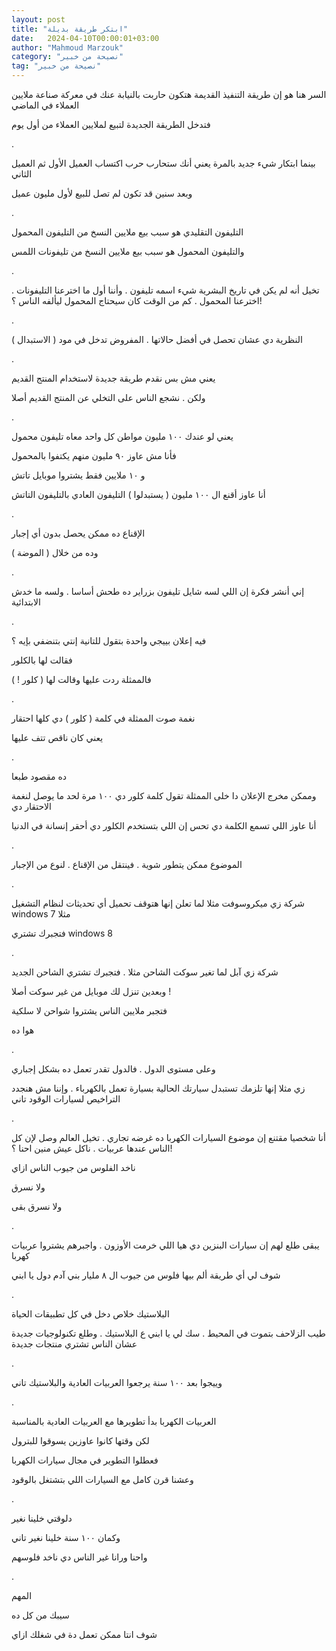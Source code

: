 ```yaml
---
layout: post
title: "ابتكر طريقة بديلة"
date:   2024-04-10T00:00:01+03:00
author: "Mahmoud Marzouk"
category: "نصيحة من خبير"
tag: "نصيحة من خبير"
---
```



السر هنا هو إن طريقة التنفيذ القديمة هتكون حاربت
بالنيابة عنك في معركة صناعة ملايين العملاء في الماضي

فتدخل الطريقة الجديدة لتبيع لملايين العملاء من أول
يوم

.

بينما ابتكار شيء جديد بالمرة يعني أنك ستحارب حرب اكتساب
العميل الأول ثم العميل الثاني

وبعد سنين قد تكون لم تصل للبيع لأول مليون عميل

.

التليفون التقليدي هو سبب بيع ملايين النسخ من التليفون
المحمول

والتليفون المحمول هو سبب بيع ملايين النسخ من تليفونات
اللمس

.

تخيل أنه لم يكن في تاريخ البشرية شيء اسمه تليفون . وأننا
أول ما اخترعنا التليفونات . اخترعنا المحمول . كم من الوقت كان سيحتاج
المحمول ليألفه الناس ؟!

.

النظرية دي عشان تحصل في أفضل حالاتها . المفروض تدخل في
مود ( الاستبدال )

.

يعني مش بس نقدم طريقة جديدة لاستخدام المنتج
القديم

ولكن . نشجع الناس على التخلي عن المنتج القديم
أصلا

.

يعني لو عندك ١٠٠ مليون مواطن كل واحد معاه تليفون
محمول

فأنا مش عاوز ٩٠ مليون منهم يكتفوا بالمحمول

و ١٠ ملايين فقط يشتروا موبايل تاتش

أنا عاوز أقنع ال ١٠٠ مليون ( يستبدلوا ) التليفون العادي
بالتليفون التاتش

.

الإقناع ده ممكن يحصل بدون أي إجبار

وده من خلال ( الموضة )

.

إني أنشر فكرة إن اللي لسه شايل تليفون بزراير ده طحش
أساسا . ولسه ما خدش الابتدائية

.

فيه إعلان بييجي واحدة بتقول للتانية إنتي بتنضفي بإيه
؟

فقالت لها بالكلور

فالممثلة ردت عليها وقالت لها ( كلور ! )

.

نغمة صوت الممثلة في كلمة ( كلور ) دي كلها احتقار

يعني كان ناقص تتف عليها

.

ده مقصود طبعا

وممكن مخرج الإعلان دا خلى الممثلة تقول كلمة كلور دي ١٠٠
مرة لحد ما يوصل لنغمة الاحتقار دي

أنا عاوز اللي تسمع الكلمة دي تحس إن اللي بتستخدم الكلور
دي أحقر إنسانة في الدنيا

.

الموضوع ممكن يتطور شوية . فينتقل من الإقناع . لنوع من
الإجبار

.

شركة زي ميكروسوفت مثلا لما تعلن إنها هتوقف تحميل أي
تحديثات لنظام التشغيل windows 7 مثلا

فتجبرك تشتري windows 8

.

شركة زي آبل لما تغير سوكت الشاحن مثلا . فتجبرك تشتري
الشاحن الجديد

وبعدين تنزل لك موبايل من غير سوكت أصلا !

فتجبر ملايين الناس يشتروا شواحن لا سلكية

هوا ده

.

وعلى مستوى الدول . فالدول تقدر تعمل ده بشكل
إجباري

زي مثلا إنها تلزمك تستبدل سيارتك الحالية بسيارة تعمل
بالكهرباء . وإننا مش هنجدد التراخيص لسيارات الوقود تاني

.

أنا شخصيا مقتنع إن موضوع السيارات الكهربا ده غرضه تجاري
. تخيل العالم وصل لإن كل الناس عندها عربيات . ناكل عيش منين احنا
؟!

ناخد الفلوس من جيوب الناس ازاي

ولا نسرق

ولا نسرق بقى

.

يبقى طلع لهم إن سيارات البنزين دي هيا اللي خرمت الأوزون
. واجبرهم يشتروا عربيات كهربا

شوف لي أي طريقة ألم بيها فلوس من جيوب ال ٨ مليار بني آدم
دول يا ابني

.

البلاستيك خلاص دخل في كل تطبيقات الحياة

طيب الزلاحف بتموت في المحيط . سك لي يا ابني ع البلاستيك
. وطلع تكنولوجيات جديدة عشان الناس تشتري منتجات جديدة

.

وييجوا بعد ١٠٠ سنة يرجعوا العربيات العادية والبلاستيك
تاني

.

العربيات الكهربا بدأ تطويرها مع العربيات العادية
بالمناسبة

لكن وقتها كانوا عاوزين يسوقوا للبترول

فعطلوا التطوير في مجال سيارات الكهربا

وعشنا قرن كامل مع السيارات اللي بتشتغل بالوقود

.

دلوقتي خلينا نغير

وكمان ١٠٠ سنة خلينا نغير تاني

واحنا ورانا غير الناس دي ناخد فلوسهم

.

المهم

سيبك من كل ده

شوف انتا ممكن تعمل دة في شغلك ازاي
